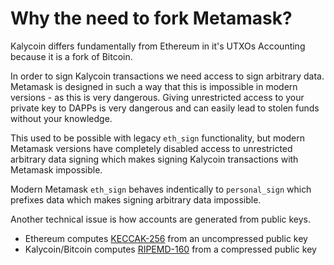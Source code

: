 # Why the need to fork Metamask?

Kalycoin differs fundamentally from Ethereum in it's UTXOs Accounting because it is a fork of Bitcoin.

In order to sign Kalycoin transactions we need access to sign arbitrary data. Metamask is designed in such a way that this is impossible in modern versions - as this is very dangerous. Giving unrestricted access to your private key to DAPPs is very dangerous and can easily lead to stolen funds without your knowledge.

This used to be possible with legacy `eth_sign` functionality, but modern Metamask versions have completely disabled access to unrestricted arbitrary data signing which makes signing Kalycoin transactions with Metamask impossible.

Modern Metamask `eth_sign` behaves indentically to `personal_sign` which prefixes data which makes signing arbitrary data impossible.

Another technical issue is how accounts are generated from public keys.
* Ethereum computes [KECCAK-256](https://en.wikipedia.org/wiki/SHA-3) from an uncompressed public key
* Kalycoin/Bitcoin computes [RIPEMD-160](https://en.wikipedia.org/wiki/RIPEMD) from a compressed public key
